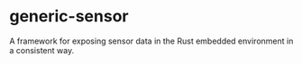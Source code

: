 # generic-sensor
A framework for exposing sensor data in the Rust embedded environment in a consistent way.
